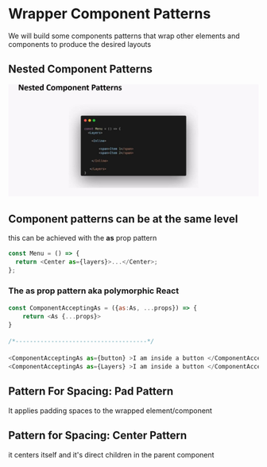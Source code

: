 # Wrapper Component Patterns

We will build some components patterns that wrap other elements and components to produce the desired layouts

## Nested Component Patterns

![Nested Component Patterns](./mark-down-assets/14.Nested%20Component%20Patterns.jpg)

## Component patterns can be at the same level

this can be achieved with the **as** prop pattern

```javascript
const Menu = () => {
  return <Center as={layers}>...</Center>;
};
```

### The as prop pattern aka polymorphic React

```javascript
const ComponentAcceptingAs = ({as:As, ...props}) => {
    return <As {...props}>
}

/*-------------------------------------*/

<ComponentAcceptingAs as={button} >I am inside a button </ComponentAcceptingAs>
<ComponentAcceptingAs as={Layers} >I am inside a button </ComponentAcceptingAs>

```

## Pattern For Spacing: Pad Pattern

It applies padding spaces to the wrapped element/component

## Pattern for Spacing: Center Pattern

it centers itself and it's direct children in the parent component
